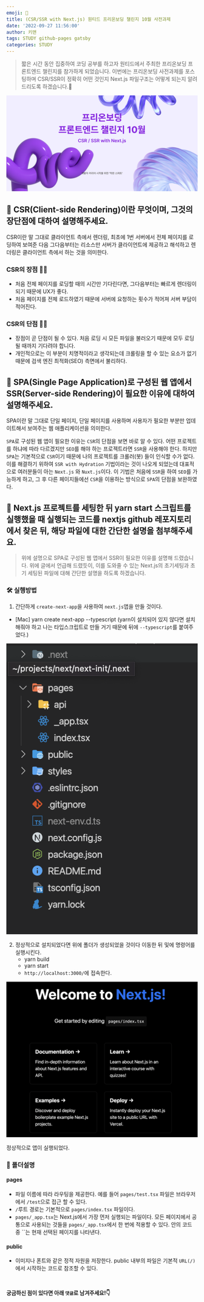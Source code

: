 ```yaml
---
emoji: 📝
title: (CSR/SSR with Next.js) 원티드 프리온보딩 챌린지 10월 사전과제
date: '2022-09-27 11:56:00'
author: 키맨
tags: STUDY github-pages gatsby
categories: STUDY
---
```


> 짧은 시간 동안 집중하여 코딩 공부를 하고자 원티드에서 주최한 프리온보딩 프론트엔드 챌린지를 참가하게 되었습니다. 이번에는 프리온보딩 사전과제를 포스팅하며 CSR/SSR이 정확히 어떤 것인지 Next.js 파일구조는 어떻게 되는지 알려드리도록 하겠습니다.🥰

<img alt="freeOnboarding.jpeg" src="./freeOnboarding.jpeg" >

## 🤔 CSR(Client-side Rendering)이란 무엇이며, 그것의 장단점에 대하여 설명해주세요.

CSR이란 말 그대로 클라이언트 측에서 렌더링, 최초에 1번 서버에서 전체 페이지를 로딩하여 보여준 다음 그다음부터는 리소스만 서버가 클라이언트에 제공하고 해석하고 렌더링은 클라이언트 측에서 하는 것을 의미한다.

### CSR의 장점 👍🏻

- 처음 전체 페이지를 로딩할 때의 시간만 기다린다면, 그다음부터는 빠르게 렌더링이 되기 때문에 UX가 좋다.
- 처음 페이지를 전체 로드하였기 때문에 서버에 요청하는 횟수가 적어져 서버 부담이 적어진다.

### CSR의 단점 👎🏻

- 장점이 곧 단점이 될 수 있다. 처음 로딩 시 모든 파일을 불러오기 때문에 모두 로딩될 때까지 기다려야 합니다.
- 개인적으로는 이 부분이 치명적이라고 생각되는데 크롤링을 할 수 있는 요소가 없기 때문에 검색 엔진 최적화(SEO) 측면에서 불리하다.

## 🤔 SPA(Single Page Application)로 구성된 웹 앱에서 SSR(Server-side Rendering)이 필요한 이유에 대하여 설명해주세요.

SPA이란 말 그대로 단일 페이지, 단일 페이지를 사용하며 사용자가 필요한 부분만 업데이트해서 보여주는 웹 애플리케이션을 의미한다.

`SPA`로 구성된 웹 앱이 필요한 이유는 `CSR`의 단점을 보면 바로 알 수 있다. 어떤 프로젝트를 하냐에 따라 다르겠지만 `SEO`를 해야 하는 프로젝트라면 `SSR`을 사용해야 한다. 하지만 `SPA`는 기본적으로 `CSR`이기 때문에 나의 프로젝트를 크롤러(봇) 들이 인식할 수가 없다. 이를 해결하기 위하여 `SSR with Hydration` 기법이라는 것이 나오게 되었는데 대표적으로 여러분들이 아는 `Next.js` 와 `Nuxt.js`이다. 이 기법은 처음에 `SSR`을 하여 `SEO`를 가능하게 하고, 그 후 다른 페이지들에선 `CSR`을 이용하는 방식으로 `SPA`의 단점을 보완하였다.

## 🤔 Next.js 프로젝트를 세팅한 뒤 yarn start 스크립트를 실행했을 때 실행되는 코드를 nextjs github 레포지토리에서 찾은 뒤, 해당 파일에 대한 간단한 설명을 첨부해주세요.

> 위에 설명으로 SPA로 구성된 웹 앱에서 SSR이 필요한 이유를 설명해 드렸습니다. 위에 글에서 언급해 드렸듯이, 이를 도와줄 수 있는 Next.js의 초기세팅과 초기 세팅된 파일에 대해 간단한 설명을 하도록 하겠습니다.

### 🛠 실행방법

1. 간단하게 `create-next-app`을 사용하여 `next.js`앱을 만들 것이다.

- [Mac] yarn create next-app --typescript (yarn이 설치되어 있지 않다면 설치해줘야 하고 나는 타입스크립트로 만들 거기 때문에 뒤에 `--typescript`를 붙여주었다.)

<img alt="free-next.png" src="free-next.png" >

2. 정상적으로 설치되었다면 위에 폴더가 생성되었을 것이다 이동한 뒤 및에 명령어를 실행시킨다.
   - yarn build
   - yarn start
   - `http://localhost:3000/`에 접속한다.

<img alt="free-page.png" src="free-page.png" >

정상적으로 앱이 실행되었다.

### 📝 폴더설명

#### pages

- 파일 이름에 따라 라우팅을 제공한다. 예를 들어 `pages/test.tsx` 파일은 브라우저에서 `/test`으로 접근 할 수 있다.
- `/`루트 경로는 기본적으로 `pages/index.tsx` 파일이다.
- `pages/_app.tsx`는 Next.js에서 가장 먼저 실행되는 파일이다. 모든 페이지에서 공통으로 사용되는 것들을 `pages/_app.tsx`에서 한 번에 적용할 수 있다. 안의 코드 중 ``는 현재 선택된 페이지를 나타낸다.

#### public

- 이미지나 폰트와 같은 정적 자원을 저장한다. public 내부의 파일은 기본적 `URL(/)`에서 시작하는 코드로 참조할 수 있다.

 <br/>

**궁금하신 점이 있다면 아래 `댓글`로 남겨주세요!👇**

```toc

```
